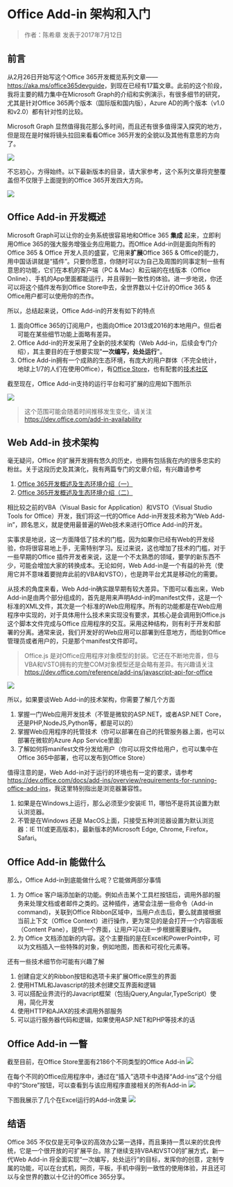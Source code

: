 # Office Add-in 架构和入门
> 作者：陈希章 发表于2017年7月12日

## 前言

从2月26日开始写这个Office 365开发概览系列文章—— <https://aka.ms/office365devguide>，到现在已经有17篇文章。此前的这个阶段，我将主要的精力集中在Microsoft Graph的介绍和实例演示，有很多细节的研究，尤其是针对Office 365两个版本（国际版和国内版），Azure AD的两个版本（v1.0和v2.0）都有针对性的比较。

Microsoft Graph 显然值得我花那么多时间，而且还有很多值得深入探究的地方，但是现在是时候将镜头拉回来看看Office 365开发的全貌以及其他有意思的方向了。

![](images/68747470733a2f2f6d656469612e6c6963646e2e636f6d2f6d70722f6d70722f41414541415141414141414141417365414141414a47597a4f5456684e4755344c5449774e6a63744e444e6c4d7931694f4455314c5749345a6d466a596a49314d44557a59.png)

不忘初心，方得始终。以下最新版本的目录，请大家参考，这个系列文章将完整覆盖但不仅限于上面提到的Office 365开发四大方向。

![](images/contenttable.PNG)

## Office Add-in 开发概述

Microsoft Graph可以让你的业务系统很容易地和Office 365 **集成** 起来，立即利用Office 365的强大服务增强业务应用能力。而Office Add-in则是面向所有的Office 365 & Office 开发人员的盛宴，它用来**扩展**Office 365 & Office的能力，用中国话讲就是“插件”。只要你愿意，你随时可以为自己及周围的同事定制一些有意思的功能，它们在本机的客户端（PC & Mac）和云端的在线版本（Office Online）、手机的App里面都能运行，并且得到一致性的体验。进一步地说，你还可以将这个插件发布到Office Store中去，全世界数以十亿计的Office 365 & Office用户都可以使用你的杰作。

所以，总结起来说，Office Add-in的开发有如下的特点
1. 面向Office 365的订阅用户，也面向Office 2013或2016的本地用户。但后者可能在某些细节功能上面略有差异。
1. Office Add-in的开发采用了全新的技术架构（Web Add-in，后续会专门介绍），其主要目的在于想要实现"**一次编写，处处运行**"。
1. Office Add-in拥有一个成熟的生态环境，有庞大的用户群体（不完全统计，地球上1/7的人们在使用Office），有[Office Store](https://store.office.com/en-us/appshome.aspx?ui=en-US&rs=en-US&ad=US)，也有配套的[技术社区](https://techcommunity.microsoft.com/)

截至现在，Office Add-in支持的运行平台和可扩展的应用如下图所示

![](images/officeaddinavailability.PNG)

> 这个范围可能会随着时间推移发生变化，请关注 <https://dev.office.com/add-in-availability>

## Web Add-in 技术架构

毫无疑问，Office 的扩展开发拥有悠久的历史，也拥有包括我在内的很多忠实的粉丝。关于这段历史及其演化，我有两篇专门的文章介绍，有兴趣请参考

1. [Office 365开发概述及生态环境介绍（一）](https://chenxizhang.gitbooks.io/office365devguide/content/docs/office365dev-overview-1.html)
1. [Office 365开发概述及生态环境介绍（二）](https://chenxizhang.gitbooks.io/office365devguide/content/docs/office365dev-overview-2.html)

相比较之前的VBA（Visual Basic for Application）和VSTO（Visual Studio Tools for Office）开发，我们将这一代的Office Add-in开发技术称为“Web Add-in”，顾名思义，就是使用最普遍的Web技术来进行Office Add-in的开发。

实事求是地说，这一方面降低了技术的门槛，因为如果你已经有Web的开发经验，你将很容易地上手，无需特别学习。反过来说，这也增加了技术的门槛，对于一些早期的Office 插件开发者来说，这是一个不太熟悉的领域，要学的新东西不少，可能会增加大家的转换成本。无论如何，Web Add-in是一个有益的补充（使用它并不意味着要抛弃此前的VBA和VSTO），也是跨平台尤其是移动化的需要。

从技术的角度来看，Web Add-in确实跟早期有较大差异。下图可以看出来，Web Add-in是由两个部分组成的，首先是用来声明Add-in的manifest文件，这是一个标准的XML文件，其次是一个标准的Web应用程序。所有的功能都是在Web应用程序中实现的，对于具体用什么技术来实现没有要求，其核心是会调用到Office.js这个脚本文件完成与Office 应用程序的交互。采用这种结构，则有利于开发和部署的分离。通常来说，我们开发好的Web应用可以部署到任意地方，而给到Office 管理员或者用户的，只是那个manifest文件即可。

> Office.js 是对Office应用程序对象模型的封装。它还在不断地完善，但与VBA和VSTO拥有的完整COM对象模型还是会略有差异。有兴趣请关注 <https://dev.office.com/reference/add-ins/javascript-api-for-office>

![](images/webaddinarc.PNG)

所以，如果要谈Web Add-in的技术架构，你需要了解几个方面
1. 掌握一门Web应用开发技术（不管是微软的ASP.NET，或者ASP.NET Core，还是PHP,NodeJS,Python等，都是可以的）
1. 掌握Web应用程序的托管技术（你可以部署在自己的托管服务器上面，也可以部署在微软的Azure App Service里面）
1. 了解如何将manifest文件分发给用户（你可以将文件给用户，也可以集中在Office 365中部署，也可以发布到Office Store）

值得注意的是，Web Add-in对于运行的环境也有一定的要求，请参考 <https://dev.office.com/docs/add-ins/overview/requirements-for-running-office-add-ins>，我这里特别指出是浏览器兼容性。
1. 如果是在Windows上运行，那么必须至少安装IE 11，哪怕不是将其设置为默认浏览器。
1. 不管是在Windows 还是 MacOS上面，只接受五种浏览器设置为默认浏览器：IE 11(或更高版本)，最新版本的Microsoft Edge, Chrome, Firefox， Safari。

## Office Add-in 能做什么

那么，Office Add-in到底能做什么呢？它能做两部分事情

1. 为 Office 客户端添加新的功能。例如点击某个工具栏按钮后，调用外部的服务来处理文档或者邮件之类的。这种插件，通常会注册一些命令（Add-in command)，关联到Office Ribbon区域中，当用户点击后，要么就直接根据当前上下文（Office Context）进行操作，更为常见的是会打开一个内容面板（Content Pane），提供一个界面，让用户可以进一步根据需要操作。
1. 为 Office 文档添加新的内容。这个主要指的是在Excel和PowerPoint中，可以为文档插入一些特殊的对象，例如地图，图表和可视化元素等。

还有一些技术细节你可能有兴趣了解
1. 创建自定义的Ribbon按钮和选项卡来扩展Office原生的界面
1. 使用HTML和Javascript的技术创建交互界面和逻辑
1. 可以搭配业界流行的Javacript框架（包括jQuery,Angular,TypeScript）使用，简化开发
1. 使用HTTP和AJAX的技术调用外部服务
1. 可以运行服务器代码和逻辑，如果使用ASP.NET和PHP等技术的话

## Office Add-in 一瞥

截至目前，在Office Store里面有2186个不同类型的Office Add-in
![](images/officestore.png)

在每个不同的Office应用程序中，通过在“插入”选项卡中选择“Add-ins”这个分组中的“Store”按钮，可以查看到与该应用程序直接相关的所有Add-in
![](images/exceladdinstore.png)

下图我展示了几个在Excel运行的Add-in效果
![](images/exceladdinsample.png)

## 结语

Office 365 不仅仅是无可争议的高效办公第一选择，而且秉持一贯以来的优良传统，它是一个很开放的可扩展平台。除了继续支持VBA和VSTO的扩展方式，新一代Web Add-in 将全面实现“一次编写，处处运行”的目标，发挥你的创意，定制专属的功能，可以在台式机，网页，平板，手机中得到一致性的使用体验，并且还可以与全世界的数以十亿计的Office 365分享。